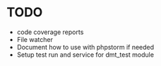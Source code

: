 # TODO

* code coverage reports
* File watcher
* Document how to use with phpstorm if needed
* Setup test run and service for dmt_test module


